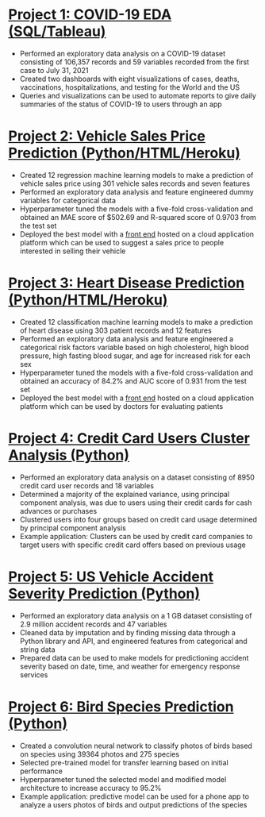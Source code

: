 # [Project 1: COVID-19 EDA (SQL/Tableau)](https://github.com/MichaelBryantDS/covid-19-july-31-2021)
- Performed an exploratory data analysis on a COVID-19 dataset consisting of 106,357 records and 59 variables recorded from the first case to July 31, 2021
- Created two dashboards with eight visualizations of cases, deaths, vaccinations, hospitalizations, and testing for the World and the US
- Queries and visualizations can be used to automate reports to give daily summaries of the status of COVID-19 to users through an app

# [Project 2: Vehicle Sales Price Prediction (Python/HTML/Heroku)](https://github.com/MichaelBryantDS/vehicle-price-pred)
- Created 12 regression machine learning models to make a prediction of vehicle sales price using 301 vehicle sales records and seven features
- Performed an exploratory data analysis and feature engineered dummy variables for categorical data
- Hyperparameter tuned the models with a five-fold cross-validation and obtained an MAE score of $502.69 and R-squared score of 0.9703 from the test set
- Deployed the best model with a [front end](https://predict-vehicle-price.herokuapp.com/) hosted on a cloud application platform which can be used to suggest a sales price to people interested in selling their vehicle

# [Project 3: Heart Disease Prediction (Python/HTML/Heroku)](https://github.com/MichaelBryantDS/heart-disease-pred)
- Created 12 classification machine learning models to make a prediction of heart disease using 303 patient records and 12 features
- Performed an exploratory data analysis and feature engineered a categorical risk factors variable based on high cholesterol, high blood pressure, high fasting blood sugar, and age for increased risk for each sex
- Hyperparameter tuned the models with a five-fold cross-validation and obtained an accuracy of 84.2% and AUC score of 0.931 from the test set
- Deployed the best model with a [front end](https://predict-heart-diseases.herokuapp.com/) hosted on a cloud application platform which can be used by doctors for evaluating patients 

# [Project 4: Credit Card Users Cluster Analysis (Python)](https://github.com/MichaelBryantDS/Credit-Card-Users-Cluster-Analysis)
- Performed an exploratory data analysis on a dataset consisting of 8950 credit card user records and 18 variables
- Determined a majority of the explained variance, using principal component analysis, was due to users using their credit cards for cash advances or purchases
- Clustered users into four groups based on credit card usage determined by principal component analysis
- Example application: Clusters can be used by credit card companies to target users with specific credit card offers based on previous usage

# [Project 5: US Vehicle Accident Severity Prediction (Python)](https://github.com/MichaelBryantDS/US-Vehicle-Accident-Severity-Prediction)
- Performed an exploratory data analysis on a 1 GB dataset consisting of 2.9 million accident records and 47 variables
- Cleaned data by imputation and by finding missing data through a Python library and API, and engineered features from categorical and string data
- Prepared data can be used to make models for predictioning accident severity based on date, time, and weather for emergency response services

# [Project 6: Bird Species Prediction (Python)](https://github.com/MichaelBryantDS/Bird-Species-Prediction)
- Created a convolution neural network to classify photos of birds based on species using 39364 photos and 275 species
- Selected pre-trained model for transfer learning based on initial performance
- Hyperparameter tuned the selected model and modified model architecture to increase accuracy to 95.2%
- Example application: predictive model can be used for a phone app to analyze a users photos of birds and output predictions of the species
